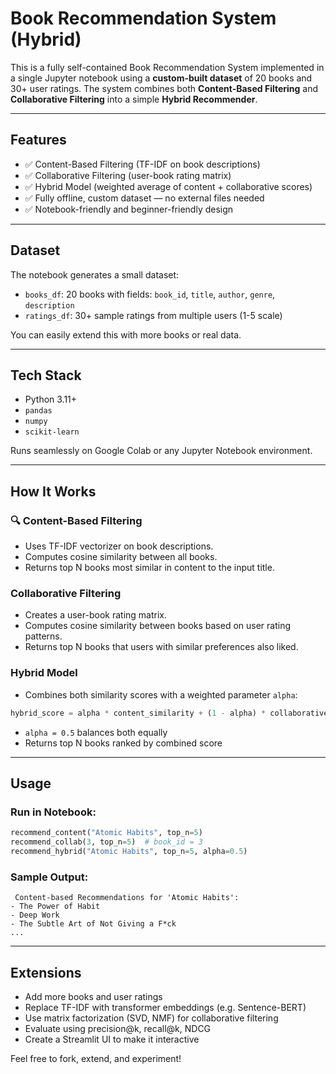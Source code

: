 # Book Recommendation System (Hybrid)

This is a fully self-contained Book Recommendation System implemented in a single Jupyter notebook using a **custom-built dataset** of 20 books and 30+ user ratings. The system combines both **Content-Based Filtering** and **Collaborative Filtering** into a simple **Hybrid Recommender**.

---

## Features

- ✅ Content-Based Filtering (TF-IDF on book descriptions)
- ✅ Collaborative Filtering (user-book rating matrix)
- ✅ Hybrid Model (weighted average of content + collaborative scores)
- ✅ Fully offline, custom dataset — no external files needed
- ✅ Notebook-friendly and beginner-friendly design

---

## Dataset

The notebook generates a small dataset:

- `books_df`: 20 books with fields: `book_id`, `title`, `author`, `genre`, `description`
- `ratings_df`: 30+ sample ratings from multiple users (1-5 scale)

You can easily extend this with more books or real data.

---

## Tech Stack

- Python 3.11+
- `pandas`
- `numpy`
- `scikit-learn`

Runs seamlessly on Google Colab or any Jupyter Notebook environment.

---

## How It Works

### 🔍 Content-Based Filtering
- Uses TF-IDF vectorizer on book descriptions.
- Computes cosine similarity between all books.
- Returns top N books most similar in content to the input title.

### Collaborative Filtering
- Creates a user-book rating matrix.
- Computes cosine similarity between books based on user rating patterns.
- Returns top N books that users with similar preferences also liked.

### Hybrid Model
- Combines both similarity scores with a weighted parameter `alpha`:

```python
hybrid_score = alpha * content_similarity + (1 - alpha) * collaborative_similarity
```

- `alpha = 0.5` balances both equally
- Returns top N books ranked by combined score

---

## Usage

### Run in Notebook:
```python
recommend_content("Atomic Habits", top_n=5)
recommend_collab(3, top_n=5)  # book_id = 3
recommend_hybrid("Atomic Habits", top_n=5, alpha=0.5)
```

### Sample Output:
```
 Content-based Recommendations for 'Atomic Habits':
- The Power of Habit
- Deep Work
- The Subtle Art of Not Giving a F*ck
...
```

---

## Extensions

- Add more books and user ratings
- Replace TF-IDF with transformer embeddings (e.g. Sentence-BERT)
- Use matrix factorization (SVD, NMF) for collaborative filtering
- Evaluate using precision@k, recall@k, NDCG
- Create a Streamlit UI to make it interactive



Feel free to fork, extend, and experiment!

